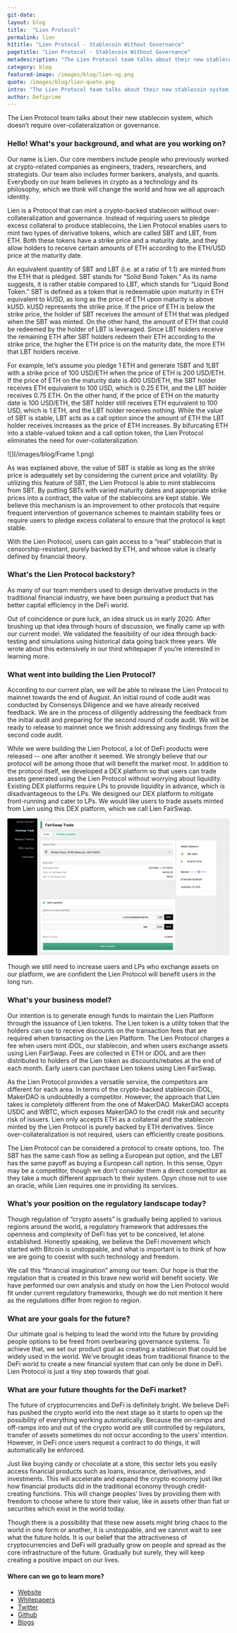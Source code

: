```yaml
---
git-date:
layout: blog
title:  "Lien Protocol"
permalink: lien
h1title: "Lien Protocol - Stablecoin Without Governance"
pagetitle: "Lien Protocol - Stablecoin Without Governance"
metadescription: "The Lien Protocol team talks about their new stablecoin system, which doesn’t require over-collateralization or governance"
category: blog
featured-image: /images/blog/lien-og.png
quote: /images/blog/lien-quote.png
intro: "The Lien Protocol team talks about their new stablecoin system, which doesn’t require over-collateralization or governance"
author: Defiprime
---
```

The Lien Protocol team talks about their new stablecoin system, which doesn’t require over-collateralization or governance.

### Hello! What's your background, and what are you working on?

Our name is Lien. Our core members include people who previously worked at crypto-related companies as engineers, traders, researchers, and strategists. Our team also includes former bankers, analysts, and quants. Everybody on our team believes in crypto as a technology and its philosophy, which we think will change the world and how we all approach identity.

Lien is a Protocol that can mint a crypto-backed stablecoin without over-collateralization and governance. Instead of requiring users to pledge excess collateral to produce stablecoins, the Lien Protocol enables users to mint two types of derivative tokens, which are called SBT and LBT, from ETH. Both these tokens have a strike price and a maturity date, and they allow holders to receive certain amounts of ETH according to the ETH/USD price at the maturity date.

An equivalent quantity of SBT and LBT (i.e. at a ratio of 1:1) are minted from the ETH that is pledged. SBT stands for “Solid Bond Token.” As its name suggests, it is rather stable compared to LBT, which stands for “Liquid Bond Token.” SBT is defined as a token that is redeemable upon maturity in ETH equivalent to kUSD, as long as the price of ETH upon maturity is above kUSD. kUSD represents the strike price. If the price of ETH is below the strike price, the holder of SBT receives the amount of ETH that was pledged when the SBT was minted. On the other hand, the amount of ETH that could be redeemed by the holder of LBT is leveraged. Since LBT holders receive the remaining ETH after SBT holders redeem their ETH according to the strike price, the higher the ETH price is on the maturity date, the more ETH that LBT holders receive.

For example, let’s assume you pledge 1 ETH and generate 1SBT and 1LBT with a strike price of 100 USD/ETH when the price of ETH is 200 USD/ETH. If the price of ETH on the maturity date is 400 USD/ETH, the SBT holder receives ETH equivalent to 100 USD, which is 0.25 ETH, and the LBT holder receives 0.75 ETH. On the other hand, if the price of ETH on the maturity date is 100 USD/ETH, the SBT holder still receives ETH equivalent to 100 USD, which is 1 ETH, and the LBT holder receives nothing. While the value of SBT is stable, LBT acts as a call option since the amount of ETH the LBT holder receives increases as the price of ETH increases. By bifurcating ETH into a stable-valued token and a call option token, the Lien Protocol eliminates the need for over-collateralization.

![](/images/blog/Frame 1.png)

As was explained above, the value of SBT is stable as long as the strike price is adequately set by considering the current price and volatility. By utilizing this feature of SBT, the Lien Protocol is able to mint stablecoins from SBT. By putting SBTs with varied maturity dates and appropriate strike prices into a contract, the value of the stablecoins are kept stable. We believe this mechanism is an improvement to other protocols that require frequent intervention of governance schemes to maintain stability fees or require users to pledge excess collateral to ensure that the protocol is kept stable.

With the Lien Protocol, users can gain access to a “real” stablecoin that is censorship-resistant, purely backed by ETH, and whose value is clearly defined by financial theory.

### What's the Lien Protocol backstory?

As many of our team members used to design derivative products in the traditional financial industry, we have been pursuing a product that has better capital efficiency in the DeFi world.

Out of coincidence or pure luck, an idea struck us in early 2020. After brushing up that idea through hours of discussion, we finally came up with our current model. We validated the feasibility of our idea through back-testing and simulations using historical data going back three years. We wrote about this extensively in our third whitepaper if you’re interested in learning more.

### What went into building the Lien Protocol?

According to our current plan, we will be able to release the Lien Protocol to mainnet towards the end of August. An initial round of code audit was conducted by Consensys Diligence and we have already received feedback. We are in the process of diligently addressing the feedback from the initial audit and preparing for the second round of code audit. We will be ready to release to mainnet once we finish addressing any findings from the second code audit.

While we were building the Lien Protocol, a lot of DeFi products were released -- one after another it seemed. We strongly believe that our protocol will be among those that will benefit the market most. In addition to the protocol itself, we developed a DEX platform so that users can trade assets generated using the Lien Protocol without worrying about liquidity. Existing DEX platforms require LPs to provide liquidity in advance, which is disadvantageous to the LPs. We designed our DEX platform to mitigate front-running and cater to LPs. We would like users to trade assets minted from Lien using this DEX platform, which we call Lien FairSwap.

![](/images/blog/1_ntGOr9GWGrSgLIYL1PApng.png)

Though we still need to increase users and LPs who exchange assets on our platform, we are confident the Lien Protocol will benefit users in the long run.

### What's your business model?

Our intention is to generate enough funds to maintain the Lien Platform through the issuance of Lien tokens. The Lien token is a utility token that the holders can use to receive discounts on the transaction fees that are required when transacting on the Lien Platform. The Lien Protocol charges a fee when users mint iDOL, our stablecoin, and when users exchange assets using Lien FairSwap. Fees are collected in ETH or iDOL and are then distributed to holders of the Lien token as discounts/rebates at the end of each month. Early users can purchase Lien tokens using Lien FairSwap.

As the Lien Protocol provides a versatile service, the competitors are different for each area. In terms of the crypto-backed stablecoin iDOL, MakerDAO is undoubtedly a competitor. However, the approach that Lien takes is completely different from the one of MakerDAO. MakerDAO accepts USDC and WBTC, which exposes MakerDAO to the credit risk and security risk of issuers. Lien only accepts ETH as a collateral and the stablecoin minted by the Lien Protocol is purely backed by ETH derivatives. Since over-collateralization is not required, users can efficiently create positions.   

The Lien Protocol can be considered a protocol to create options, too. The SBT has the same cash flow as selling a European put option, and the LBT has the same payoff as buying a European call option. In this sense, Opyn may be a competitor, though we don’t consider them a direct competitor as they take a much different approach to their system. Opyn chose not to use an oracle, while Lien requires one in providing its services.

### What’s your position on the regulatory landscape today?

Though regulation of “crypto assets” is gradually being applied to various regions around the world, a regulatory framework that addresses the openness and complexity of DeFi has yet to be conceived, let alone established. Honestly speaking, we believe the DeFi movement which started with Bitcoin is unstoppable, and what is important is to think of how we are going to coexist with such technology and freedom.

We call this “financial imagination” among our team. Our hope is that the regulation that is created in this brave new world will benefit society. We have performed our own analysis and study on how the Lien Protocol would fit under current regulatory frameworks, though we do not mention it here as the regulations differ from region to region.  

### What are your goals for the future?

Our ultimate goal is helping to lead the world into the future by providing people options to be freed from overbearing governance systems. To achieve that, we set our product goal as creating a stablecoin that could be widely used in the world. We’ve brought ideas from traditional finance to the DeFi world to create a new financial system that can only be done in DeFi. Lien Protocol is just a tiny step towards that goal.

### What are your future thoughts for the DeFi market?

The future of cryptocurrencies and DeFi is definitely bright. We believe DeFi has pushed the crypto world into the next stage as it starts to open up the possibility of everything working automatically. Because the on-ramps and off-ramps into and out of the crypto world are still controlled by regulators, transfer of assets sometimes do not occur according to the users’ intention. However, in DeFi once users request a contract to do things, it will automatically be enforced.

Just like buying candy or chocolate at a store, this sector lets you easily access financial products such as loans, insurance, derivatives, and investments. This will accelerate and expand the crypto economy just like how financial products did in the traditional economy through credit-creating functions. This will change peoples’ lives by providing them with freedom to choose where to store their value, like in assets other than fiat or securities which exist in the world today.

Though there is a possibility that these new assets might bring chaos to the world in one form or another, it is unstoppable, and we cannot wait to see what the future holds. It is our belief that the attractiveness of cryptocurrencies and DeFi will gradually grow on people and spread as the core infrastructure of the future. Gradually but surely, they will keep creating a positive impact on our lives.

#### Where can we go to learn more?

- [Website](https://lien.finance/index.html)
- [Whitepapers](https://lien.finance/White_paper.html)
- [Twitter](https://twitter.com/lienfinance)
- [Github](https://github.com/lien-finance)
- [Blogs](https://medium.com/lien-finance)
